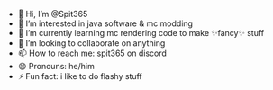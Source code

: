 - 👋 Hi, I’m @Spit365
- 👀 I’m interested in java software & mc modding
- 🌱 I’m currently learning mc rendering code to make ✨fancy✨ stuff
- 💞️ I’m looking to collaborate on anything
- 📫 How to reach me: spit365 on discord
- 😄 Pronouns: he/him
- ⚡ Fun fact: i like to do flashy stuff

<!---
Spit365/Spit365 is a ✨ special ✨ repository because its `README.md` (this file) appears on your GitHub profile.
You can click the Preview link to take a look at your changes.
--->
